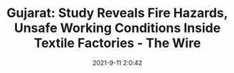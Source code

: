---
"title": "Gujarat: Study Reveals Fire Hazards, Unsafe Working Conditions Inside Textile Factories - The Wire"
"date": "2021-9-11 2:0:42"
"feed_name": "GOOGLENEWSINDUSTRIAL"
"feed_website": "https://news.google.com/search?q=industrial%2Bincident&hl=en-US&gl=US&ceid=US:en"
"feed_rss": "https://news.google.com/rss/search?q=industrial%2Bincident&hl=en-US&gl=US&ceid=US:en"
"link": "https://thewire.in/labour/gujarat-study-reveals-fire-hazards-unsafe-working-conditions-inside-textile-factories"
"file": "_posts/2021-1-1-fc0715755f86038f8f6db91000eff0c5190e22a4.md"
"accident": "1"
"drilling": "1"
---